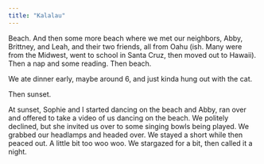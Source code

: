 ```yaml
---
title: "Kalalau"
---
```


Beach. And then some more beach where we met our neighbors, Abby, Brittney, and Leah, and their two friends, all from Oahu (ish. Many were from the Midwest, went to school in Santa Cruz, then moved out to Hawaii). Then a nap and some reading. Then beach. 

We ate dinner early, maybe around 6, and just kinda hung out with the cat.

Then sunset.

At sunset, Sophie and I started dancing on the beach and Abby, ran over and offered to take a video of us dancing on the beach. We politely declined, but she invited us over to some singing bowls being played. We grabbed our headlamps and headed over. We stayed a short while then peaced out. A little bit too woo woo. We stargazed for a bit, then called it a night. 
